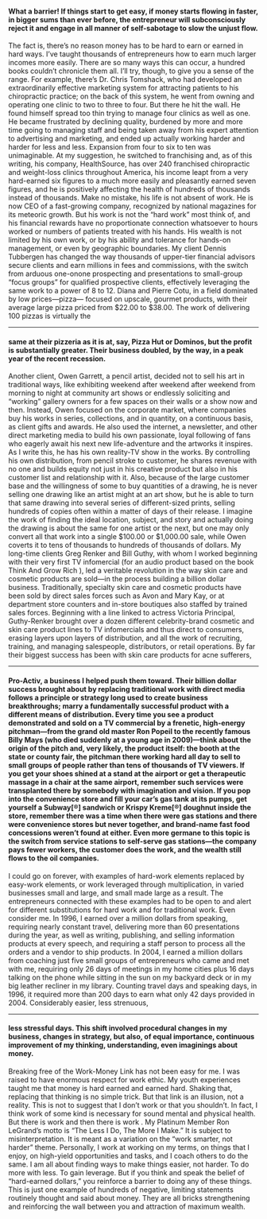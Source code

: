 #### What a barrier! If things start to get easy, if money starts flowing in faster, in bigger sums than ever before, the entrepreneur will subconsciously reject it and engage in all manner of self-sabotage to slow the unjust flow.
 The fact is, there’s no reason money has to be hard to earn or earned in hard ways. I’ve taught thousands of entrepreneurs how to earn much larger incomes more easily. There are so many ways this can occur, a hundred books couldn’t chronicle them all. I’ll try, though, to give you a sense of the range.
 For example, there’s Dr. Chris Tomshack, who had developed an extraordinarily effective marketing system for attracting patients to his chiropractic practice; on the back of this system, he went from owning and operating one clinic to two to three to four. But there he hit the wall. He found himself spread too thin trying to manage four clinics as well as one. He became frustrated by declining quality, burdened by more and more time going to managing staff and being taken away from his expert attention to advertising and marketing, and ended up actually working harder and harder for less and less. Expansion from four to six to ten was unimaginable. At my suggestion, he switched to franchising and, as of this writing, his company, HealthSource, has over 240 franchised chiropractic and weight-loss clinics throughout America, his income leapt from a very hard-earned six figures to a much more easily and pleasantly earned seven figures, and he is positively affecting the health of hundreds of thousands instead of thousands. Make no mistake, his life is not absent of work. He is now CEO of a fast-growing company, recognized by national magazines for its meteoric growth. But his work is not the “hard work” most think of, and his financial rewards have no proportionate connection whatsoever to hours worked or numbers of patients treated with his hands. His wealth is not limited by his own work, or by his ability and tolerance for hands-on management, or even by geographic boundaries.
 My client Dennis Tubbergen has changed the way thousands of upper-tier financial advisors secure clients and earn millions in fees and commissions, with the switch from arduous one-onone prospecting and presentations to small-group “focus groups” for qualified prospective clients, effectively leveraging the same work to a power of 8 to 12.
 Diana and Pierre Cotu, in a field dominated by low prices—pizza— focused on upscale, gourmet products, with their average large pizza priced from $22.00 to $38.00. The work of delivering 100 pizzas is virtually the

-----

#### same at their pizzeria as it is at, say, Pizza Hut or Dominos, but the profit is substantially greater. Their business doubled, by the way, in a peak year of the recent recession.
 Another client, Owen Garrett, a pencil artist, decided not to sell his art in traditional ways, like exhibiting weekend after weekend after weekend from morning to night at community art shows or endlessly soliciting and “working” gallery owners for a few spaces on their walls or a show now and then. Instead, Owen focused on the corporate market, where companies buy his works in series, collections, and in quantity, on a continuous basis, as client gifts and awards. He also used the internet, a newsletter, and other direct marketing media to build his own passionate, loyal following of fans who eagerly await his next new life-adventure and the artworks it inspires. As I write this, he has his own reality-TV show in the works. By controlling his own distribution, from pencil stroke to customer, he shares revenue with no one and builds equity not just in his creative product but also in his customer list and relationship with it. Also, because of the large customer base and the willingness of some to buy quantities of a drawing, he is never selling one drawing like an artist might at an art show, but he is able to turn that same drawing into several series of different-sized prints, selling hundreds of copies often within a matter of days of their release. I imagine the work of finding the ideal location, subject, and story and actually doing the drawing is about the same for one artist or the next, but one may only convert all that work into a single $100.00 or $1,000.00 sale, while Owen coverts it to tens of thousands to hundreds of thousands of dollars.
 My long-time clients Greg Renker and Bill Guthy, with whom I worked beginning with their very first TV infomercial (for an audio product based on the book Think And Grow Rich ), led a veritable revolution in the way skin care and cosmetic products are sold—in the process building a billion dollar business. Traditionally, specialty skin care and cosmetic products have been sold by direct sales forces such as Avon and Mary Kay, or at department store counters and in-store boutiques also staffed by trained sales forces. Beginning with a line linked to actress Victoria Principal, Guthy-Renker brought over a dozen different celebrity-brand cosmetic and skin care product lines to TV infomercials and thus direct to consumers, erasing layers upon layers of distribution, and all the work of recruiting, training, and managing salespeople, distributors, or retail operations. By far their biggest success has been with skin care products for acne sufferers,

-----

#### Pro-Activ, a business I helped push them toward. Their billion dollar success brought about by replacing traditional work with direct media follows a principle or strategy long used to create business breakthroughs; marry a fundamentally successful product with a different means of distribution. Every time you see a product demonstrated and sold on a TV commercial by a frenetic, high-energy pitchman—from the grand old master Ron Popeil to the recently famous Billy Mays (who died suddenly at a young age in 2009)—think about the origin of the pitch and, very likely, the product itself: the booth at the state or county fair, the pitchman there working hard all day to sell to small groups of people rather than tens of thousands of TV viewers. If you get your shoes shined at a stand at the airport or get a therapeutic massage in a chair at the same airport, remember such services were transplanted there by somebody with imagination and vision. If you pop into the convenience store and fill your car’s gas tank at its pumps, get yourself a Subway[®] sandwich or Krispy Kreme[®] doughnut inside the store, remember there was a time when there were gas stations and there were convenience stores but never together, and brand-name fast food concessions weren’t found at either. Even more germane to this topic is the switch from service stations to self-serve gas stations—the company pays fewer workers, the customer does the work, and the wealth still flows to the oil companies.
 I could go on forever, with examples of hard-work elements replaced by easy-work elements, or work leveraged through multiplication, in varied businesses small and large, and small made large as a result. The entrepreneurs connected with these examples had to be open to and alert for different substitutions for hard work and for traditional work.
 Even consider me. In 1996, I earned over a million dollars from speaking, requiring nearly constant travel, delivering more than 60 presentations during the year, as well as writing, publishing, and selling information products at every speech, and requiring a staff person to process all the orders and a vendor to ship products. In 2004, I earned a million dollars from coaching just five small groups of entrepreneurs who came and met with me, requiring only 26 days of meetings in my home cities plus 16 days talking on the phone while sitting in the sun on my backyard deck or in my big leather recliner in my library. Counting travel days and speaking days, in 1996, it required more than 200 days to earn what only 42 days provided in 2004. Considerably easier, less strenuous,

-----

#### less stressful days. This shift involved procedural changes in my business, changes in strategy, but also, of equal importance, continuous improvement of my thinking, understanding, even imaginings about money.
 Breaking free of the Work-Money Link has not been easy for me. I was raised to have enormous respect for work ethic. My youth experiences taught me that money is hard earned and earned hard. Shaking that, replacing that thinking is no simple trick. But that link is an illusion, not a reality.
 This is not to suggest that I don’t work or that you shouldn’t. In fact, I think work of some kind is necessary for sound mental and physical health. But there is work and then there is work . My Platinum Member Ron LeGrand’s motto is “The Less I Do, The More I Make.” It is subject to misinterpretation. It is meant as a variation on the “work smarter, not harder” theme. Personally, I work at working on my terms, on things that I enjoy, on high-yield opportunities and tasks, and I coach others to do the same. I am all about finding ways to make things easier, not harder. To do more with less. To gain leverage. But if you think and speak the belief of “hard-earned dollars,” you reinforce a barrier to doing any of these things.
 This is just one example of hundreds of negative, limiting statements routinely thought and said about money. They are all bricks strengthening and reinforcing the wall between you and attraction of maximum wealth.